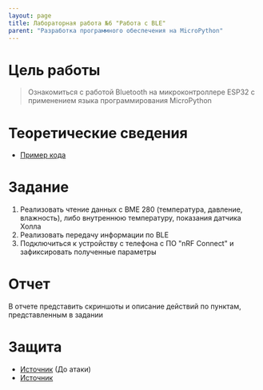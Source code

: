 ```yaml
---
layout: page
title: Лабораторная работа №6 "Работа с BLE"
parent: "Разработка программного обеспечения на MicroPython"
---
```



# Цель работы
> Ознакомиться с работой Bluetooth на микроконтроллере ESP32 с применением языка программирования MicroPython

# Теоретические сведения
* [Пример кода]({{site.baseurl}}/micropython/labs/lab_6/example/)

# Задание
1. Реализовать чтение данных с BME 280 (температура, давление, влажность), либо внутреннюю температуру, показания датчика Холла
2. Реализовать передачу информации по BLE
3. Подключиться к устройству с телефона с ПО "nRF Connect" и зафиксировать полученные параметры

# Отчет
В отчете представить скриншоты и описание действий по пунктам, представленным в задании

# Защита
* [Источник](https://habr.com/ru/companies/dsec/articles/685514/) (До атаки)
* [Источник](https://www.dhgate.com/ru/blog/what-is-bluetooth-technology-and-how-does-it-work-c/)
